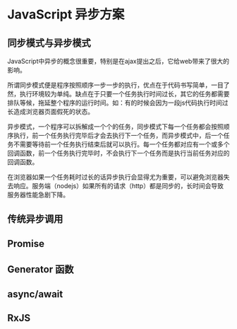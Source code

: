 <h1>JavaScript 异步方案</h1>
<h2>同步模式与异步模式</h2>
<p>JavaScript中异步的概念很重要，特别是在ajax提出之后，它给web带来了很大的影响。</p>
<p>所谓同步模式便是程序按照顺序一步一步的执行，优点在于代码书写简单，一目了然，执行环境较为单纯。缺点在于只要一个任务执行时间过长，其它的任务都需要排队等候，拖延整个程序的运行时间。如：有的时候会因为一段js代码执行时间过长造成浏览器页面假死的状态。</p>
<p>异步模式，一个程序可以拆解成一个个的任务，同步模式下每一个任务都会按照顺序执行，前一个任务执行完毕后才会去执行下一个任务，而异步模式中，后一个任务不需要等待前一个任务执行结束后就可以执行。每一个任务都对应有一个或多个回调函数，前一个任务执行完毕时，不会执行下一个任务而是执行当前任务对应的回调函数。<br></p>
<p>在浏览器如果一个任务耗时过长的话异步执行会显得尤为重要，可以避免浏览器失去响应。服务端（nodejs）如果所有的请求（http）都是同步的，长时间会导致服务器性能急剧下降。</p>
<h2>传统异步调用</h2>
	
	
<h2>Promise</h2>
<h2>Generator 函数</h2>
<h2>async/await</h2>
<h2>RxJS</h2>